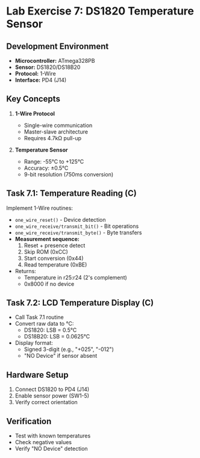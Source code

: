 # Lab Exercise 7: DS1820 Temperature Sensor

## Development Environment
- **Microcontroller:** ATmega328PB  
- **Sensor:** DS1820/DS18B20  
- **Protocol:** 1-Wire  
- **Interface:** PD4 (J14)  

## Key Concepts
1. **1-Wire Protocol**  
   - Single-wire communication  
   - Master-slave architecture  
   - Requires 4.7kΩ pull-up  

2. **Temperature Sensor**  
   - Range: -55°C to +125°C  
   - Accuracy: ±0.5°C  
   - 9-bit resolution (750ms conversion)  

## Task 7.1: Temperature Reading (C)  
Implement 1-Wire routines:  
- `one_wire_reset()` - Device detection  
- `one_wire_receive/transmit_bit()` - Bit operations  
- `one_wire_receive/transmit_byte()` - Byte transfers  
- **Measurement sequence:**  
  1. Reset + presence detect  
  2. Skip ROM (0xCC)  
  3. Start conversion (0x44)  
  4. Read temperature (0xBE)  
- Returns:  
  - Temperature in r25:r24 (2's complement)  
  - 0x8000 if no device  

## Task 7.2: LCD Temperature Display (C)  
- Call Task 7.1 routine  
- Convert raw data to °C:  
  - DS1820: LSB = 0.5°C  
  - DS18B20: LSB = 0.0625°C  
- Display format:  
  - Signed 3-digit (e.g., "+025", "-012")  
  - "NO Device" if sensor absent  

## Hardware Setup  
1. Connect DS1820 to PD4 (J14)  
2. Enable sensor power (SW1-5)  
3. Verify correct orientation  

## Verification  
- Test with known temperatures  
- Check negative values  
- Verify "NO Device" detection  